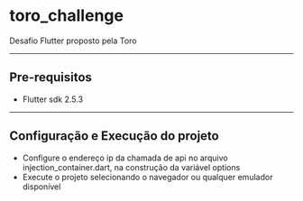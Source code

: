 # toro_challenge

Desafio Flutter proposto pela Toro

---
## Pre-requisitos

- Flutter sdk 2.5.3

---
## Configuração e Execução do projeto

- Configure o endereço ip da chamada de api no arquivo injection_container.dart, na construção da variável options
- Execute o projeto selecionando o navegador ou qualquer emulador disponível